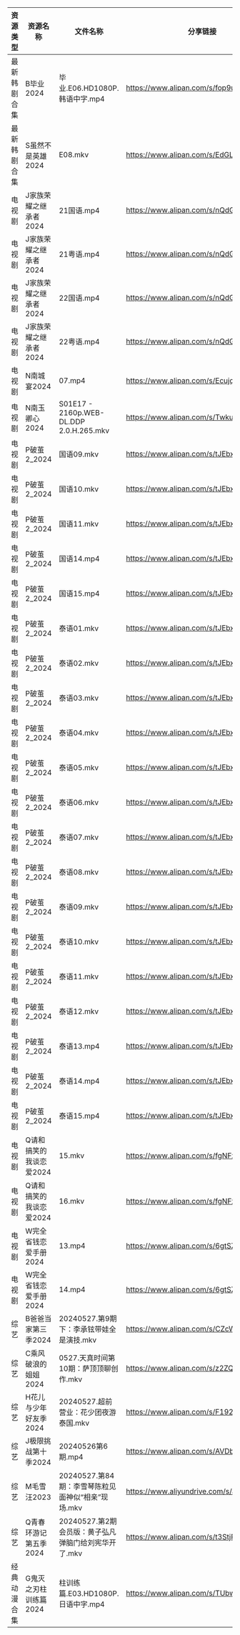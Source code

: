 | 资源类型   | 资源名称           | 文件名称                                    | 分享链接                                      | 更新时间                |
| ------ | -------------- | --------------------------------------- | ----------------------------------------- | ------------------- |
| 最新韩剧合集 | B毕业2024        | 毕业.E06.HD1080P.韩语中字.mp4                 | https://www.alipan.com/s/fop9uyywL8B      | 2024-05-27 07:28:03 |
| 最新韩剧合集 | S虽然不是英雄2024    | E08.mkv                                 | https://www.alipan.com/s/EdGLefHeWvz      | 2024-05-27 00:08:58 |
| 电视剧    | J家族荣耀之继承者2024  | 21国语.mp4                                | https://www.alipan.com/s/nQdG1mVtEPN      | 2024-05-27 14:06:39 |
| 电视剧    | J家族荣耀之继承者2024  | 21粤语.mp4                                | https://www.alipan.com/s/nQdG1mVtEPN      | 2024-05-27 14:06:39 |
| 电视剧    | J家族荣耀之继承者2024  | 22国语.mp4                                | https://www.alipan.com/s/nQdG1mVtEPN      | 2024-05-27 14:06:38 |
| 电视剧    | J家族荣耀之继承者2024  | 22粤语.mp4                                | https://www.alipan.com/s/nQdG1mVtEPN      | 2024-05-27 14:06:38 |
| 电视剧    | N南城宴2024       | 07.mp4                                  | https://www.alipan.com/s/EcujqdaQJ8C      | 2024-05-27 14:07:09 |
| 电视剧    | N南玉卿心2024      | S01E17 - 2160p.WEB-DL.DDP 2.0.H.265.mkv | https://www.alipan.com/s/TwkuXQKfGqm      | 2024-05-27 14:07:12 |
| 电视剧    | P破茧2_2024      | 国语09.mkv                                | https://www.alipan.com/s/tJEbxwiiXXs      | 2024-05-27 14:07:40 |
| 电视剧    | P破茧2_2024      | 国语10.mkv                                | https://www.alipan.com/s/tJEbxwiiXXs      | 2024-05-27 14:07:40 |
| 电视剧    | P破茧2_2024      | 国语11.mkv                                | https://www.alipan.com/s/tJEbxwiiXXs      | 2024-05-27 14:07:39 |
| 电视剧    | P破茧2_2024      | 国语14.mp4                                | https://www.alipan.com/s/tJEbxwiiXXs      | 2024-05-27 14:07:39 |
| 电视剧    | P破茧2_2024      | 国语15.mp4                                | https://www.alipan.com/s/tJEbxwiiXXs      | 2024-05-27 14:07:39 |
| 电视剧    | P破茧2_2024      | 泰语01.mkv                                | https://www.alipan.com/s/tJEbxwiiXXs      | 2024-05-27 14:07:38 |
| 电视剧    | P破茧2_2024      | 泰语02.mkv                                | https://www.alipan.com/s/tJEbxwiiXXs      | 2024-05-27 14:07:38 |
| 电视剧    | P破茧2_2024      | 泰语03.mkv                                | https://www.alipan.com/s/tJEbxwiiXXs      | 2024-05-27 14:07:38 |
| 电视剧    | P破茧2_2024      | 泰语04.mkv                                | https://www.alipan.com/s/tJEbxwiiXXs      | 2024-05-27 14:07:37 |
| 电视剧    | P破茧2_2024      | 泰语05.mkv                                | https://www.alipan.com/s/tJEbxwiiXXs      | 2024-05-27 14:07:37 |
| 电视剧    | P破茧2_2024      | 泰语06.mkv                                | https://www.alipan.com/s/tJEbxwiiXXs      | 2024-05-27 14:07:36 |
| 电视剧    | P破茧2_2024      | 泰语07.mkv                                | https://www.alipan.com/s/tJEbxwiiXXs      | 2024-05-27 14:07:36 |
| 电视剧    | P破茧2_2024      | 泰语08.mkv                                | https://www.alipan.com/s/tJEbxwiiXXs      | 2024-05-27 14:07:36 |
| 电视剧    | P破茧2_2024      | 泰语09.mkv                                | https://www.alipan.com/s/tJEbxwiiXXs      | 2024-05-27 14:07:35 |
| 电视剧    | P破茧2_2024      | 泰语10.mkv                                | https://www.alipan.com/s/tJEbxwiiXXs      | 2024-05-27 14:07:35 |
| 电视剧    | P破茧2_2024      | 泰语11.mkv                                | https://www.alipan.com/s/tJEbxwiiXXs      | 2024-05-27 14:07:35 |
| 电视剧    | P破茧2_2024      | 泰语12.mkv                                | https://www.alipan.com/s/tJEbxwiiXXs      | 2024-05-27 14:07:34 |
| 电视剧    | P破茧2_2024      | 泰语13.mp4                                | https://www.alipan.com/s/tJEbxwiiXXs      | 2024-05-27 14:07:34 |
| 电视剧    | P破茧2_2024      | 泰语14.mp4                                | https://www.alipan.com/s/tJEbxwiiXXs      | 2024-05-27 14:07:33 |
| 电视剧    | P破茧2_2024      | 泰语15.mp4                                | https://www.alipan.com/s/tJEbxwiiXXs      | 2024-05-27 14:07:33 |
| 电视剧    | Q请和搞笑的我谈恋爱2024 | 15.mkv                                  | https://www.alipan.com/s/fgNFxqmShaR      | 2024-05-27 14:07:50 |
| 电视剧    | Q请和搞笑的我谈恋爱2024 | 16.mkv                                  | https://www.alipan.com/s/fgNFxqmShaR      | 2024-05-27 14:07:50 |
| 电视剧    | W完全省钱恋爱手册2024  | 13.mp4                                  | https://www.alipan.com/s/6gtSZmCtHmc      | 2024-05-27 00:09:10 |
| 电视剧    | W完全省钱恋爱手册2024  | 14.mp4                                  | https://www.alipan.com/s/6gtSZmCtHmc      | 2024-05-27 00:09:10 |
| 综艺     | B爸爸当家第三季2024   | 20240527.第9期下：李承铉带娃全是演技.mkv             | https://www.alipan.com/s/CZcWZGAe35k      | 2024-05-27 14:12:00 |
| 综艺     | C乘风破浪的姐姐2024   | 0527.天真时间第10期：萨顶顶聊创作.mkv                | https://www.alipan.com/s/z2ZQFhKX5nR      | 2024-05-27 14:12:08 |
| 综艺     | H花儿与少年好友季2024  | 20240527.超前营业：花少团夜游泰国.mkv               | https://www.alipan.com/s/F192eKH9dMy      | 2024-05-27 14:12:46 |
| 综艺     | J极限挑战第十季2024   | 20240526第6期.mp4                         | https://www.alipan.com/s/AVDbVKDwyT9      | 2024-05-27 00:11:28 |
| 综艺     | M毛雪汪2023       | 20240527.第84期：李雪琴陈粒见面神似“相亲”现场.mkv       | https://www.aliyundrive.com/s/asPqfgPRqAg | 2024-05-27 14:13:27 |
| 综艺     | Q青春环游记第五季2024  | 20240527.第2期 会员版：黄子弘凡弹脑门给刘宪华开了.mkv      | https://www.alipan.com/s/t3StjPH9G3k      | 2024-05-27 14:14:27 |
| 经典动漫合集 | G鬼灭之刃柱训练篇2024  | 柱训练篇.E03.HD1080P.日语中字.mp4               | https://www.alipan.com/s/TUbwt4s24F2      | 2024-05-27 08:10:30 |
